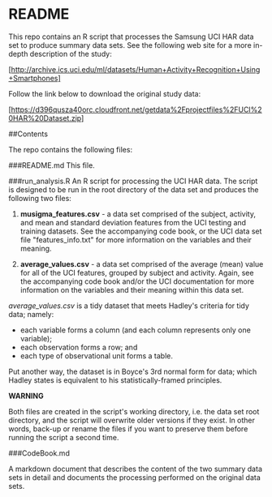 README
========================================================

This repo contains an R script that processes the Samsung UCI HAR data set to produce summary data sets. See the following web site for a more in-depth description of the study:

[http://archive.ics.uci.edu/ml/datasets/Human+Activity+Recognition+Using+Smartphones]

Follow the link below to download the original study data:

[https://d396qusza40orc.cloudfront.net/getdata%2Fprojectfiles%2FUCI%20HAR%20Dataset.zip]

##Contents

The repo contains the following files:

###README.md
This file.

###run_analysis.R
An R script for processing the UCI HAR data. The script is designed to be run in the root directory of the data set and produces the following two files:

1. **musigma_features.csv** - a data set comprised of the subject, activity, and mean and standard deviation features from the UCI testing and training datasets. See the accompanying code book, or the UCI data set file "features_info.txt" for more information on the variables and their meaning.

2. **average_values.csv** - a data set comprised of the average (mean) value for all of the UCI features, grouped by subject and activity. Again, see the accompanying code book and/or the UCI documentation for more information on the variables and their meaning within this data set. 

*average_values.csv* is a tidy dataset that meets Hadley's criteria for tidy data; namely:

* each variable forms a column (and each column represents only one variable);
* each observation forms a row; and
* each type of observational unit forms a table.

Put another way, the dataset is in Boyce's 3rd normal form for data; which Hadley states is equivalent to his statistically-framed principles.  

**WARNING**

Both files are created in the script's working directory, i.e. the data set root directory, and the script will overwrite older versions if they exist. In other words, back-up or rename the files if you want to preserve them before running the script a second time.

###CodeBook.md

A markdown document that describes the content of the two summary data sets in detail and documents the processing performed on the original data sets.

